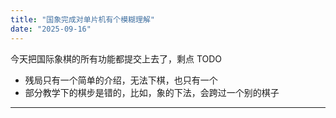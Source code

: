 ```yaml
---
title: "国象完成对单片机有个模糊理解"
date: "2025-09-16"
---
```


今天把国际象棋的所有功能都提交上去了，剩点 TODO

- 残局只有一个简单的介绍，无法下棋，也只有一个
- 部分教学下的棋步是错的，比如，象的下法，会跨过一个别的棋子

---
